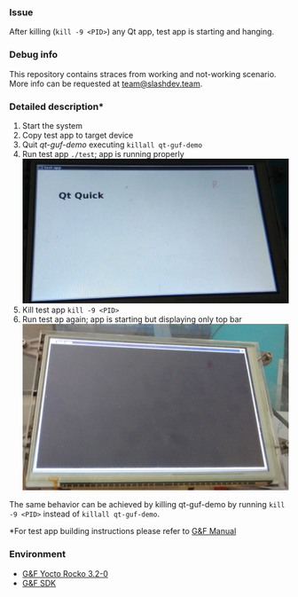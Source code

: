 ### Issue
After killing (`kill -9 <PID>`) any Qt app, test app is starting and hanging.

### Debug info
This repository contains straces from working and not-working scenario. More info can be requested at team@slashdev.team.

### Detailed description*
1. Start the system
1. Copy test app to target device
1. Quit *qt-guf-demo* executing `killall qt-guf-demo`
1. Run test app `./test`; app is running properly ![alt text][working]
1. Kill test app `kill -9 <PID>`
1. Run test ap again; app is starting but displaying only top bar ![alt text][not-working]

The same behavior can be achieved by killing qt-guf-demo by running `kill -9 <PID>` instead of `killall qt-guf-demo`.

*For test app building instructions please refer to [G&F Manual](http://support.garz-fricke.com/products/Santaro/Linux-Yocto/Releases/Yocto-rocko-3.2-0/GUF-Yocto-rocko-3.2-0-IMX6GUF-Manual.pdf)

### Environment
* [G&F Yocto Rocko 3.2-0](http://support.garz-fricke.com/products/Santaro/Linux-Yocto/Releases/Yocto-rocko-3.2-0/prebuilt_images/)
* [G&F SDK](http://support.garz-fricke.com/products/Santoka/Linux-Yocto/Releases/Yocto-rocko-3.2-0/sdk/GUF-Yocto-rocko-3.2-0-IMX6GUF-sdk.sh)

[working]: https://github.com/slashdevteam/qt-quick-test/blob/test-app/working.jpg "Working test app"
[not-working]: https://github.com/slashdevteam/qt-quick-test/blob/test-app/not-working.jpg "Not working test app"
